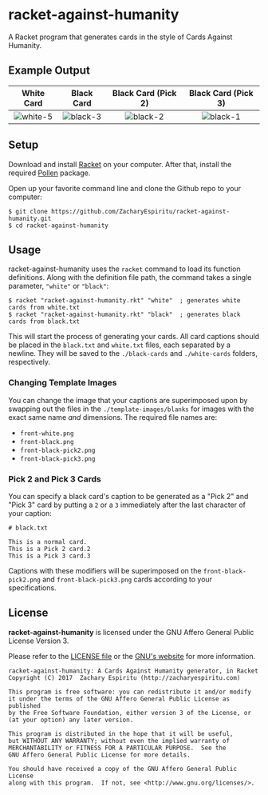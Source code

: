 # racket-against-humanity
A Racket program that generates cards in the style of Cards Against Humanity.

## Example Output

| White Card | Black Card | Black Card (Pick 2) | Black Card (Pick 3) |
|:----------:|:----------:|:-------------------:|:-------------------:|
|![white-5](https://user-images.githubusercontent.com/13021310/28507422-9fd30c40-7000-11e7-8872-b054e4b34bbe.png)|![black-3](https://user-images.githubusercontent.com/13021310/28507424-a3839eae-7000-11e7-9841-bdff85dc352a.png)|![black-2](https://user-images.githubusercontent.com/13021310/28507425-a48ef56e-7000-11e7-9f90-86670601160d.png)|![black-1](https://user-images.githubusercontent.com/13021310/28507426-a5cf05fe-7000-11e7-92cc-103f7893f912.png)|

## Setup

Download and install [Racket](https://racket-lang.org/) on your computer. After that, install the required [Pollen](https://docs.racket-lang.org/pollen/Installation.html) package.

Open up your favorite command line and clone the Github repo to your computer:

```
$ git clone https://github.com/ZacharyEspiritu/racket-against-humanity.git
$ cd racket-against-humanity
```

## Usage

racket-against-humanity uses the `racket` command to load its function definitions. Along with the definition file path, the command takes a single parameter, `"white"` or `"black"`:

```
$ racket "racket-against-humanity.rkt" "white"  ; generates white cards from white.txt
$ racket "racket-against-humanity.rkt" "black"  ; generates black cards from black.txt
```

This will start the process of generating your cards. All card captions should be placed in the `black.txt` and `white.txt` files, each separated by a newline. They will be saved to the `./black-cards` and `./white-cards` folders, respectively.

### Changing Template Images

You can change the image that your captions are superimposed upon by swapping out the files in the `./template-images/blanks` for images with the exact same name _and_ dimensions. The required file names are:

* `front-white.png`
* `front-black.png`
* `front-black-pick2.png`
* `front-black-pick3.png`

### Pick 2 and Pick 3 Cards

You can specify a black card's caption to be generated as a "Pick 2" and "Pick 3" card by putting a `2` or a `3` immediately after the last character of your caption:

```
# black.txt

This is a normal card.
This is a Pick 2 card.2
This is a Pick 3 card.3
```

Captions with these modifiers will be superimposed on the `front-black-pick2.png` and `front-black-pick3.png` cards according to your specifications.

## License

**racket-against-humanity** is licensed under the GNU Affero General Public License Version 3. 

Please refer to the [LICENSE file](https://github.com/ZacharyEspiritu/racket-against-humanity/blob/master/LICENSE) or the [GNU's website](http://www.gnu.org/licenses/#AGPL) for more information.

```
racket-against-humanity: A Cards Against Humanity generator, in Racket
Copyright (C) 2017  Zachary Espiritu (http://zacharyespiritu.com)

This program is free software: you can redistribute it and/or modify
it under the terms of the GNU Affero General Public License as published
by the Free Software Foundation, either version 3 of the License, or
(at your option) any later version.

This program is distributed in the hope that it will be useful,
but WITHOUT ANY WARRANTY; without even the implied warranty of
MERCHANTABILITY or FITNESS FOR A PARTICULAR PURPOSE.  See the
GNU Affero General Public License for more details.

You should have received a copy of the GNU Affero General Public License
along with this program.  If not, see <http://www.gnu.org/licenses/>.
```
